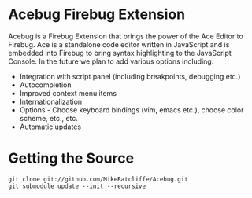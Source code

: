 Acebug Firebug Extension
========================

Acebug is a Firebug Extension that brings the power of the Ace Editor to Firebug. Ace is a standalone code editor written in JavaScript and is embedded into Firebug to bring syntax highlighting to the JavaScript Console. In the future we plan to add various options including:

* Integration with script panel (including breakpoints, debugging etc.)
* Autocompletion
* Improved context menu items
* Internationalization
* Options - Choose keyboard bindings (vim, emacs etc.), choose color scheme, etc., etc.
* Automatic updates

Getting the Source
==================

    git clone git://github.com/MikeRatcliffe/Acebug.git
    git submodule update --init --recursive
